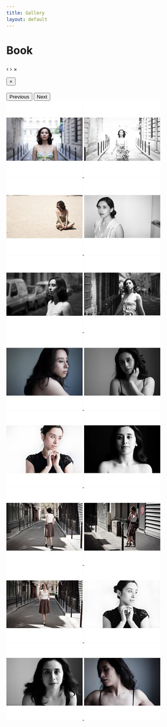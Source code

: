 ```yaml
---
title: Gallery
layout: default
---
```


# Book

<!-- The Bootstrap Image Gallery lightbox, should be a child element of the document body -->
<div id="blueimp-gallery" class="blueimp-gallery">
    <!-- The container for the modal slides -->
    <div class="slides"></div>
    <!-- Controls for the borderless lightbox -->
    <h3 class="title"></h3>
    <a class="prev">‹</a>
    <a class="next">›</a>
    <a class="close">×</a>
    <a class="play-pause"></a>
    <ol class="indicator"></ol>
    <!-- The modal dialog, which will be used to wrap the lightbox content -->
    <div class="modal fade">
        <div class="modal-dialog">
            <div class="modal-content">
                <div class="modal-header">
                    <button type="button" class="close" aria-hidden="true">&times;</button>
                    <h4 class="modal-title"></h4>
                </div>
                <div class="modal-body next"></div>
                <div class="modal-footer">
                    <button type="button" class="btn btn-default pull-left prev">
                        <i class="glyphicon glyphicon-chevron-left"></i>
                        Previous
                    </button>
                    <button type="button" class="btn btn-primary next">
                        Next
                        <i class="glyphicon glyphicon-chevron-right"></i>
                    </button>
                </div>
            </div>
        </div>
    </div>
    </div>

<div id="links">
<a href="/assets/book/book_000.jpg" title="Book" data-gallery>
<img src="/assets/book/thumbs/book_000.jpg" alt="Book">
</a>
<a href="/assets/book/book_001.jpg" title="Book" data-gallery>
<img src="/assets/book/thumbs/book_001.jpg" alt="Book">
</a>
<a href="/assets/book/book_002.jpg" title="Book" data-gallery>
<img src="/assets/book/thumbs/book_002.jpg" alt="Book">
</a>
<a href="/assets/book/book_003.jpg" title="Book" data-gallery>
<img src="/assets/book/thumbs/book_003.jpg" alt="Book">
</a>
<a href="/assets/book/book_004.jpg" title="Book" data-gallery>
<img src="/assets/book/thumbs/book_004.jpg" alt="Book">
</a>
<a href="/assets/book/book_005.jpg" title="Book" data-gallery>
<img src="/assets/book/thumbs/book_005.jpg" alt="Book">
</a>
<a href="/assets/book/book_006.jpg" title="Book" data-gallery>
<img src="/assets/book/thumbs/book_006.jpg" alt="Book">
</a>
<a href="/assets/book/book_007.jpg" title="Book" data-gallery>
<img src="/assets/book/thumbs/book_007.jpg" alt="Book">
</a>
<a href="/assets/book/book_008.jpg" title="Book" data-gallery>
<img src="/assets/book/thumbs/book_008.jpg" alt="Book">
</a>
<a href="/assets/book/book_009.jpg" title="Book" data-gallery>
<img src="/assets/book/thumbs/book_009.jpg" alt="Book">
</a>
<a href="/assets/book/book_010.jpg" title="Book" data-gallery>
<img src="/assets/book/thumbs/book_010.jpg" alt="Book">
</a>
<a href="/assets/book/book_011.jpg" title="Book" data-gallery>
<img src="/assets/book/thumbs/book_011.jpg" alt="Book">
</a>
<a href="/assets/book/book_012.jpg" title="Book" data-gallery>
<img src="/assets/book/thumbs/book_012.jpg" alt="Book">
</a>
<a href="/assets/book/book_013.jpg" title="Book" data-gallery>
<img src="/assets/book/thumbs/book_013.jpg" alt="Book">
</a>
<a href="/assets/book/book_014.jpg" title="Book" data-gallery>
<img src="/assets/book/thumbs/book_014.jpg" alt="Book">
</a>
<a href="/assets/book/book_015.jpg" title="Book" data-gallery>
<img src="/assets/book/thumbs/book_015.jpg" alt="Book">
</a>

</div>
